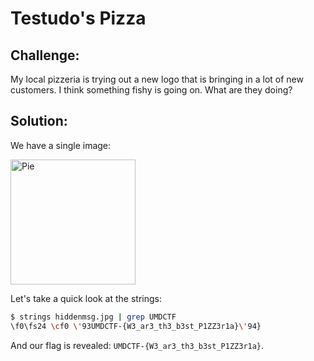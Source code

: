 # Testudo's Pizza

## Challenge:

My local pizzeria is trying out a new logo that is bringing in a lot of new customers. I think something fishy is going on. What are they doing?

## Solution:

We have a single image:

<img src="hiddenmessage.jpg" alt="Pie" width="200">

Let's take a quick look at the strings:

```bash
$ strings hiddenmsg.jpg | grep UMDCTF
\f0\fs24 \cf0 \'93UMDCTF-{W3_ar3_th3_b3st_P1ZZ3r1a}\'94}
```

And our flag is revealed: `UMDCTF-{W3_ar3_th3_b3st_P1ZZ3r1a}`.
